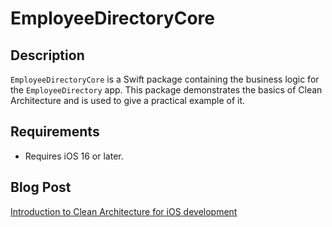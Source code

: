 # EmployeeDirectoryCore

## Description
`EmployeeDirectoryCore` is a Swift package containing the business logic for the `EmployeeDirectory` app.
This package demonstrates the basics of Clean Architecture and is used to give a practical example of it.

## Requirements
- Requires iOS 16 or later.

## Blog Post
[Introduction to Clean Architecture for iOS development](https://www.curiousalgorithm.com/post/introduction-to-clean-architecture-for-ios-development)
